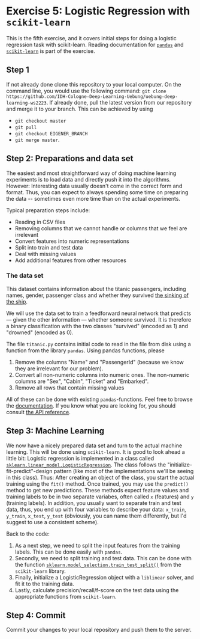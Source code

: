 # Exercise 5: Logistic Regression with `scikit-learn`

This is the fifth exercise, and it covers initial steps for doing a logistic regression task with scikit-learn. Reading documentation for [`pandas`](https://pandas.pydata.org/docs/reference/index.html) and [`scikit-learn`](https://scikit-learn.org/stable/modules/classes.html) is part of the exercise.

## Step 1
If not already done clone this repository to your local computer. On the command line, you would use the following command: `git clone https://github.com/IDH-Cologne-Deep-Learning-Uebung/uebung-deep-learning-ws2223`.
If already done, pull the latest version from our repository and merge it to your branch. This can be achieved by using 
- `git checkout master`
- `git pull`
- `git checkout EIGENER_BRANCH`
- `git merge master`.

## Step 2: Preparations and data set

The easiest and most straightforward way of doing machine learning experiments is to load data and directly push it into the algorithms. However: Interesting data usually doesn't come in the correct form and format. Thus, you can expect to always spending some time on preparing the data -- sometimes even more time than on the actual experiments.

Typical preparation steps include:

- Reading in CSV files
- Removing columns that we cannot handle or columns that we feel are irrelevant
- Convert features into numeric representations
- Split into train and test data
- Deal with missing values
- Add additional features from other resources

### The data set

This dataset contains information about the titanic passengers, including names, gender, passenger class and whether they survived [the sinking of the ship](https://en.wikipedia.org/wiki/Sinking_of_the_Titanic).

We will use the data set to train a feedforward neural network that predicts — given the other information — whether someone survived. It is therefore a binary classification with the two classes "survived" (encoded as 1) and "drowned" (encoded as 0).

The file `titanic.py` contains initial code to read in the file from disk using a function from the library `pandas`. Using pandas functions, please

1. Remove the columns "Name" and "PassengerId" (because we know they are irrelevant for our problem).
2. Convert all non-numeric columns into numeric ones. The non-numeric columns are "Sex", "Cabin", "Ticket" and "Embarked".
3. Remove all rows that contain missing values

All of these can be done with existing `pandas`-functions. Feel free to browse the [documentation](https://pandas.pydata.org/docs/). If you know what you are looking for, you should consult [the API reference](https://pandas.pydata.org/docs/reference/index.html#api).

## Step 3: Machine Learning

We now have a nicely prepared data set and turn to the actual machine learning. This will be done using `scikit-learn`. It is good to look ahead a little bit: Logistic regression is implemented in a class called [`sklearn.linear_model.LogisticRegression`](https://scikit-learn.org/stable/modules/generated/sklearn.linear_model.LogisticRegression.html#sklearn.linear_model.LogisticRegression). The class follows the "initialize-fit-predict"-design pattern (like most of the implementations we'll be seeing in this class). Thus: After creating an object of the class, you start the actual training using the `fit()` method. Once trained, you may use the `predict()` method to get new predictions. These methods expect feature values and training labels to be in two separate variabes, often called `x` (features) and `y` (training labels). In addition, you usually want to separate train and test data, thus, you end up with four variables to describe your data: `x_train`, `y_train`, `x_test`, `y_test` (obviously, you can name them differently, but I'd suggest to use a consistent scheme). 

Back to the code:

1. As a next step, we need to split the input features from the training labels. This can be done easily with `pandas`.
2. Secondly, we need to split training and test data. This can be done with the function [`sklearn.model_selection.train_test_split()`](https://scikit-learn.org/stable/modules/generated/sklearn.model_selection.train_test_split.html#sklearn.model_selection.train_test_split) from the `scikit-learn` library.
3. Finally, initialize a LogisticRegression object with a `liblinear` solver, and fit it to the training data.
4. Lastly, calculate precision/recall/f-score on the test data using the appropriate functions from `scikit-learn`.

## Step 4: Commit
Commit your changes to your local repository and push them to the server.